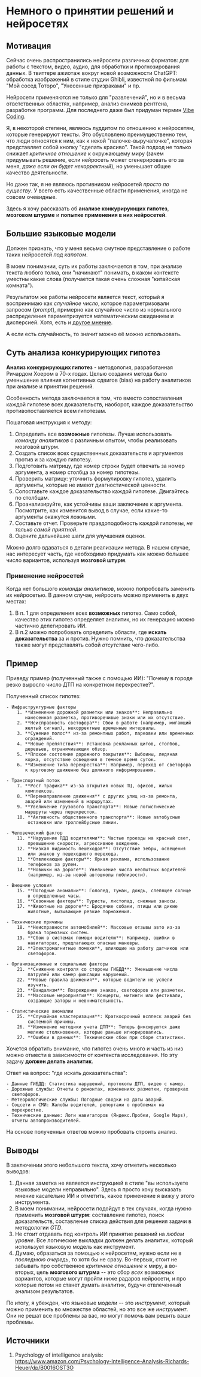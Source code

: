 # Немного о принятии решений и нейросетях

## Мотивация

Сейчас очень распространились нейросети различных форматов: для работы
с текстом, видео, аудио, для обработки и прогнозирования данных. В
твиттере ажиотаж вокруг новой возможности ChatGPT: обработка
изображений в стиле студии Ghibli, известной по фильмам "Мой сосед
Тоторо", "Унесенные призраками" и пр.

Нейросети применяются не только для "развлечений", но и в весьма 
ответственных областях, например, анализ снимков рентгена, разработке 
программ. Для последнего даже был придуман термин [Vibe Coding](https://en.wikipedia.org/wiki/Vibe_coding). 

Я, в некоторой степени, являюсь луддитом по отношению к нейросетям,
которые генерируют тексты.  Это обусловлено преимущественно тем, что
люди относятся к ним, как к некой "палочке-выручалочке", которая
представляет собой кнопку "сделать красиво". Такой подход не только
снижает *критичное отношение* к окружающему миру (зачем придумывать
решение, если нейросеть может сгенерировать его за меня, *даже если он
будет некорректный*), но уменьшает общее качество деятельности.

Но даже так, я не являюсь противником нейросетей *просто по
существу*. У всего есть качественные области применения, иногда не
совсем очевидные.

Здесь я хочу рассказать об **анализе конкурирующих гипотез**,
**мозговом штурме** и **попытке применения в них нейросетей**.

## Большие языковые модели

Должен признать, что у меня весьма смутное представление о работе 
таких нейросетей *под капотом*. 

В моем понимании, суть их работы заключается в том, при анализе текста
любого толка, они "начинают" понимать, в каком контексте уместны какие
слова (получается такая очень сложная "китайская комната"). 

Результатом же работы нейросети является текст, который я воспринимаю
как *случайное число*, которое параметризовали запросом (*prompt*),
примерно как случайное число из нормального распределения
параметризуется математическим ожиданием и дисперсией. Хотя, есть и
[другое мнение](https://x.com/tsoding/status/1896205552415658463).

А если есть случайность, то значит можно её можно использовать.

## Суть анализа конкурирующих гипотез

**Анализ конкурирующих гипотез** - методология, разработанная Ричардом
Хоером в 70-х годах. Целью создания метода было уменьшение влияния
когнитивных сдвигов (bias) на работу аналитиков при анализе и принятии
решений.

Особенность метода заключается в том, что вместо сопоставления каждой
гипотезе всех доказательств, наоборот, каждое доказательство
противопоставляется всем гипотезам.

Пошаговая инструкция к методу:

1. Определить все **возможные** гипотезы. Лучше использовать *команду
   аналитиков* с различным опытом, чтобы реализовать мозговой штурм.
2. Создать список всех существенных доказательств и аргументов 
   против и за каждую гипотезу.
3. Подготовить матрицу, где номер строки будет отвечать за номер
   аргумента, а номер столбца за номер гипотезы.
4. Проверить матрицу: уточнить формулировку гипотез, удалить аргументы,
   которые не имеют диагностической ценности.
5. Сопоставьте каждое доказательство каждой гипотезе. Двигайтесь 
   по столбцам.
6. Проанализируйте, как устойчивы ваши заключение к аргумента. 
   Посмотрите, как изменится вывод в случае, если какие-то аргументы 
   окажутся ложными.
7. Составьте отчет. Проверьте правдоподобность каждой гипотезы, *не 
   только самой приятной*.
8. Оцените дальнейшие шаги для улучшения оценки.

Можно долго вдаваться в детали реализации метода. В нашем случае, нас
интересует часть, где необходимо придумать как можно большее число
вариантов, используя **мозговой штурм**.

### Применение нейросетей

Когда нет большого *команды аналитиков*, можно попробовать заменить их
нейросетью. В данном случае, нейросеть можно применить в двух местах:

1. В п. 1 для определения всех **возможных** гипотез. Само собой,
   качество этих гипотез определяет аналитик, но их генерацию можно
   частично делегировать ИИ.
2. В п.2 можно попробовать определить области, где **искать
   доказательства** за и против. Нужно помнить, что доказательства
   также могут представлять собой *отсутствие* чего-либо.

## Пример

Приведу пример (полученный также с помощью ИИ): "Почему в городе
резко выросло число ДТП на конкретном перекрестке?".

Полученный список гипотез:

```
- Инфраструктурные факторы
    1. **Изменение дорожной разметки или знаков**: Неправильно
       нанесенная разметка, противоречивые знаки или их отсутствие.
	2. **Неисправность светофора**: Сбои в работе (например, мигающий
       желтый сигнал), некорректные временные интервалы.
	3. **Сужение полос** из-за ремонтных работ, парковки или временных
       ограждений.
	4. **Новые препятствия**: Установка рекламных щитов, столбов,
       деревьев, ограничивающих обзор.
	5. **Плохое состояние дорожного покрытия**: Выбоины, ледяная
       корка, отсутствие освещения в темное время суток.
	6. **Изменение типа перекрестка**: Например, переход от светофора
       к круговому движению без должного информирования.

- Транспортный поток
	7. **Рост трафика** из-за открытия новых ТЦ, офисов, жилых
       комплексов.
	8. **Перенаправление движения** с других улиц из-за ремонта,
       аварий или изменений в маршрутах.
	9. **Увеличение грузового транспорта**: Новые логистические
       маршруты через перекресток.
	10. **Активность общественного транспорта**: Новые автобусные
        остановки или троллейбусные линии.
	
- Человеческий фактор
	11. **Нарушение ПДД водителями**: Частые проезды на красный свет,
        превышение скорости, агрессивное вождение.
	12. **Низкая видимость пешеходов**: Отсутствие зебры, освещения
        или знаков у пешеходного перехода.
	13. **Отвлекающие факторы**: Яркая реклама, использование
        телефонов за рулем.
	14. **Новички на дороге**: Увеличение числа неопытных водителей
        (например, из-за новой автошколы поблизости).

- Внешние условия
	15. **Погодные аномалии**: Гололед, туман, дождь, слепящее солнце
        в определенные часы.
	16. **Сезонные факторы**: Туристы, листопад, снежные заносы.
	17. **Животные на дороге**: Бродячие собаки, птицы или дикие
        животные, вызывающие резкие торможения.

- Технические причины
	18. **Неисправности автомобилей**: Массовые отзывы авто из-за
        брака тормозных систем.
	19. **Сбои в системах помощи водителю**: Например, ошибки в
        навигаторах, предлагающих опасные маневры.
	20. **Электромагнитные помехи**, влияющие на работу датчиков или
        светофоров.

- Организационные и социальные факторы
	21. **Снижение контроля со стороны ГИБДД**: Уменьшение числа
        патрулей или камер фиксации нарушений.
	22. **Новые правила движения**, которые водители не успели
        изучить.
	23. **Вандализм**: Повреждение знаков, светофоров или разметки.
	24. **Массовые мероприятия**: Концерты, митинги или фестивали,
        создающие заторы и невнимательность.

- Статистические аномалии
	25. **Случайная кластеризация**: Краткосрочный всплеск аварий без
        системной причины.
	26. **Изменение методики учета ДТП**: Теперь фиксируются даже
        мелкие столкновения, которые раньше игнорировались.
	27. **Ошибки в данных**: Технические сбои при сборе статистики.
```

Хочется обратить внимание, что гипотез очень много и часть из низ
можно отмести в зависимости от контекста исследования. Но эту задачу
**должен делать аналитик**.

Ответ на вопрос: "где искать доказательства":

```
- Данные ГИБДД: Статистика нарушений, протоколы ДТП, видео с камер.
- Дорожные службы: Отчеты о ремонтах, изменениях разметки, проверках
  светофоров.
- Метеорологические службы: Погодные сводки на даты аварий.
- Соцсети и СМИ: Жалобы водителей, репортажи о проблемах на
  перекрестке.
- Технические данные: Логи навигаторов (Яндекс.Пробки, Google Maps),
  отчеты автопроизводителей.
```

На основе полученных ответов можно пробовать строить анализ. 

## Выводы

В заключении этого небольшого текста, хочу отметить несколько выводов:

1. Данная заметка не является инструкцией в стиле "вы используете
   языковые модели неправильно". Здесь я просто хочу высказать мнение
   касательно ИИ и отметить, какое применение я вижу у этого
   инструмента. 
2. В моем понимании, нейросети подойдут в тех случаях, когда нужно
   применить **мозговой штурм**: составление гипотез, поиск
   доказательств, составление списка действия для решения задачи в
   методологии *GTD*.
3. Не стоит отдавать под контроль ИИ принятие решений на _любом
   уровне_. Все логические выкладки должен делать аналитик, который
   использует языковую модель как инструмент.
4. Думаю, образаться за помощью к нейросетям, нужно если не в
   *последнюю очередь*, то хотя бы не сразу. Во-первых, стоит не
   забывать про собственное *критичное отношение* к миру, а во-вторых,
   цель **мозгового штурма** -- это сбор _всех_ возможных вариантов,
   которые могут пройти ниже радаров нейросети, и про которые потом не
   станет думать аналитик, будучи отвлеченный анализом результатов.

По итогу, я убежден, что языковые модели -- это *инструмент*, который
можно применить во множестве областей, но это все же *инструмент*. Они
не решат все проблемы за вас, но могут помочь вам решить ваши
проблемы.

## Источники

1. Psychology of intelligence analysis: https://www.amazon.com/Psychology-Intelligence-Analysis-Richards-Heuer/dp/B0016OST3O
